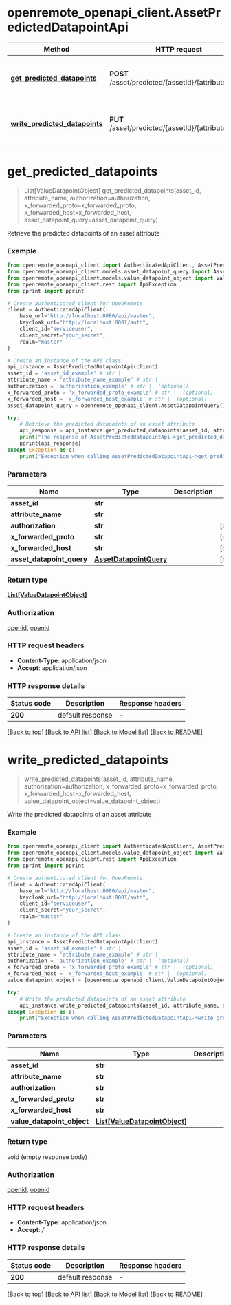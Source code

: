 # openremote_openapi_client.AssetPredictedDatapointApi

Method | HTTP request | Description
------------- | ------------- | -------------
[**get_predicted_datapoints**](AssetPredictedDatapointApi.md#get_predicted_datapoints) | **POST** /asset/predicted/{assetId}/{attributeName} | Retrieve the predicted datapoints of an asset attribute
[**write_predicted_datapoints**](AssetPredictedDatapointApi.md#write_predicted_datapoints) | **PUT** /asset/predicted/{assetId}/{attributeName} | Write the predicted datapoints of an asset attribute


# **get_predicted_datapoints**
> List[ValueDatapointObject] get_predicted_datapoints(asset_id, attribute_name, authorization=authorization, x_forwarded_proto=x_forwarded_proto, x_forwarded_host=x_forwarded_host, asset_datapoint_query=asset_datapoint_query)

Retrieve the predicted datapoints of an asset attribute

### Example


```python
from openremote_openapi_client import AuthenticatedApiClient, AssetPredictedDatapointApi
from openremote_openapi_client.models.asset_datapoint_query import AssetDatapointQuery
from openremote_openapi_client.models.value_datapoint_object import ValueDatapointObject
from openremote_openapi_client.rest import ApiException
from pprint import pprint

# Create authenticated client for OpenRemote
client = AuthenticatedApiClient(
    base_url="http://localhost:8080/api/master",
    keycloak_url="http://localhost:8081/auth",
    client_id="serviceuser",
    client_secret="your_secret",
    realm="master"
)

# Create an instance of the API class
api_instance = AssetPredictedDatapointApi(client)
asset_id = 'asset_id_example' # str | 
attribute_name = 'attribute_name_example' # str | 
authorization = 'authorization_example' # str |  (optional)
x_forwarded_proto = 'x_forwarded_proto_example' # str |  (optional)
x_forwarded_host = 'x_forwarded_host_example' # str |  (optional)
asset_datapoint_query = openremote_openapi_client.AssetDatapointQuery() # AssetDatapointQuery |  (optional)

try:
    # Retrieve the predicted datapoints of an asset attribute
    api_response = api_instance.get_predicted_datapoints(asset_id, attribute_name, authorization=authorization, x_forwarded_proto=x_forwarded_proto, x_forwarded_host=x_forwarded_host, asset_datapoint_query=asset_datapoint_query)
    print("The response of AssetPredictedDatapointApi->get_predicted_datapoints:\n")
    pprint(api_response)
except Exception as e:
    print("Exception when calling AssetPredictedDatapointApi->get_predicted_datapoints: %s\n" % e)
```



### Parameters


Name | Type | Description  | Notes
------------- | ------------- | ------------- | -------------
 **asset_id** | **str**|  | 
 **attribute_name** | **str**|  | 
 **authorization** | **str**|  | [optional] 
 **x_forwarded_proto** | **str**|  | [optional] 
 **x_forwarded_host** | **str**|  | [optional] 
 **asset_datapoint_query** | [**AssetDatapointQuery**](AssetDatapointQuery.md)|  | [optional] 

### Return type

[**List[ValueDatapointObject]**](ValueDatapointObject.md)

### Authorization

[openid](../README.md#openid), [openid](../README.md#openid)

### HTTP request headers

 - **Content-Type**: application/json
 - **Accept**: application/json

### HTTP response details

| Status code | Description | Response headers |
|-------------|-------------|------------------|
**200** | default response |  -  |

[[Back to top]](#) [[Back to API list]](../README.md#documentation-for-api-endpoints) [[Back to Model list]](../README.md#documentation-for-models) [[Back to README]](../README.md)

# **write_predicted_datapoints**
> write_predicted_datapoints(asset_id, attribute_name, authorization=authorization, x_forwarded_proto=x_forwarded_proto, x_forwarded_host=x_forwarded_host, value_datapoint_object=value_datapoint_object)

Write the predicted datapoints of an asset attribute

### Example


```python
from openremote_openapi_client import AuthenticatedApiClient, AssetPredictedDatapointApi
from openremote_openapi_client.models.value_datapoint_object import ValueDatapointObject
from openremote_openapi_client.rest import ApiException
from pprint import pprint

# Create authenticated client for OpenRemote
client = AuthenticatedApiClient(
    base_url="http://localhost:8080/api/master",
    keycloak_url="http://localhost:8081/auth",
    client_id="serviceuser",
    client_secret="your_secret",
    realm="master"
)

# Create an instance of the API class
api_instance = AssetPredictedDatapointApi(client)
asset_id = 'asset_id_example' # str | 
attribute_name = 'attribute_name_example' # str | 
authorization = 'authorization_example' # str |  (optional)
x_forwarded_proto = 'x_forwarded_proto_example' # str |  (optional)
x_forwarded_host = 'x_forwarded_host_example' # str |  (optional)
value_datapoint_object = [openremote_openapi_client.ValueDatapointObject()] # List[ValueDatapointObject] |  (optional)

try:
    # Write the predicted datapoints of an asset attribute
    api_instance.write_predicted_datapoints(asset_id, attribute_name, authorization=authorization, x_forwarded_proto=x_forwarded_proto, x_forwarded_host=x_forwarded_host, value_datapoint_object=value_datapoint_object)
except Exception as e:
    print("Exception when calling AssetPredictedDatapointApi->write_predicted_datapoints: %s\n" % e)
```



### Parameters


Name | Type | Description  | Notes
------------- | ------------- | ------------- | -------------
 **asset_id** | **str**|  | 
 **attribute_name** | **str**|  | 
 **authorization** | **str**|  | [optional] 
 **x_forwarded_proto** | **str**|  | [optional] 
 **x_forwarded_host** | **str**|  | [optional] 
 **value_datapoint_object** | [**List[ValueDatapointObject]**](ValueDatapointObject.md)|  | [optional] 

### Return type

void (empty response body)

### Authorization

[openid](../README.md#openid), [openid](../README.md#openid)

### HTTP request headers

 - **Content-Type**: application/json
 - **Accept**: */*

### HTTP response details

| Status code | Description | Response headers |
|-------------|-------------|------------------|
**200** | default response |  -  |

[[Back to top]](#) [[Back to API list]](../README.md#documentation-for-api-endpoints) [[Back to Model list]](../README.md#documentation-for-models) [[Back to README]](../README.md)

